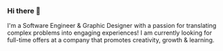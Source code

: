 ### Hi there 👋

I'm a Software Engineer & Graphic Designer with a passion for translating complex problems into engaging experiences! I am currently looking for full-time offers at a company that promotes creativity, growth & learning.

<!--
**itsRajat/itsRajat** is a ✨ _special_ ✨ repository because its `README.md` (this file) appears on your GitHub profile.

